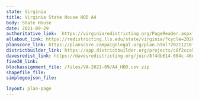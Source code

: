 ```yaml
---
state: Virginia
title: Virginia State House HOD A4
body: State House
date: 2021-09-29
authoritative_link:  https://virginiaredistricting.org/PageReader.aspx?page=2021PlanData
allabout_link: https://redistricting.lls.edu/state/virginia/?cycle=2020&level=State%20Lower&startdate=
planscore_link: https://planscore.campaignlegal.org/plan.html?20211216T180312.766931359Z
districtbuilder_link: https://app.districtbuilder.org/projects/c8f2cca5-811b-4966-9e92-abe76abecfa5
davesredist_link: https://davesredistricting.org/join/8f4db614-604c-46e6-a76f-2b2d820e436d
five38_link:
blockassignment_file: /files/VA-2021-09/A4_HOD.csv.zip
shapefile_file:
simplegeojson_file:

layout: plan-page
---
```

